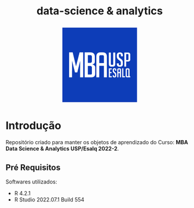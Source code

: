 <h1 align="center">
  <p align="center">data-science & analytics</p>
  <a href="https://mbauspesalq.com/#cursos"><img src="https://github.com/Trevisolli/data-science/blob/master/imagens/mbausplogo.png" alt="Cursos MBA USP Esalq" width="200" height="200"></a>
</h1>

# Introdução 
Repositório criado para manter os objetos de aprendizado do Curso: <b>MBA Data Science &amp; Analytics USP/Esalq 2022-2</b>.

## Pré Requisitos 
Softwares utilizados:

<ul>
  <li>R 4.2.1 </li>
  <li>R Studio 2022.07.1 Build 554</li>
</ul>  





